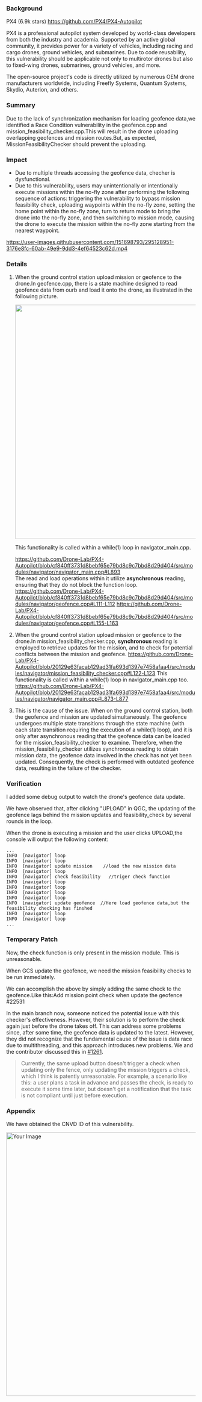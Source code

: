 ### Background

PX4 (6.9k stars) https://github.com/PX4/PX4-Autopilot

PX4 is a professional autopilot system developed by world-class developers from both the industry and academia. Supported by an active global community, it provides power for a variety of vehicles, including racing and cargo drones, ground vehicles, and submarines. Due to code reusability, this vulnerability should be applicable not only to multirotor drones but also to fixed-wing drones, submarines, ground vehicles, and more.

The open-source project's code is directly utilized by numerous OEM drone manufacturers worldwide, including Freefly Systems, Quantum Systems, Skydio, Auterion, and others.

### Summary
Due to the lack of synchronization mechanism for loading geofence data,we identified a Race Condition vulnerability in the geofence.cpp and mission_feasibility_checker.cpp.This will result in the drone uploading overlapping geofences and mission routes.But, as expected, MissionFeasibilityChecker should prevent the uploading.

### Impact
- Due to multiple threads accessing the geofence data, checher is dysfunctional.
- Due to this vulnerability, users may unintentionally or intentionally execute missions within the no-fly zone after performing the following sequence of actions: triggering the vulnerability to bypass mission feasibility check, uploading waypoints within the no-fly zone, setting the home point within the no-fly zone, turn to return mode to bring the drone into the no-fly zone, and then switching to mission mode, causing the drone to execute the mission within the no-fly zone starting from the nearest waypoint.

https://user-images.githubusercontent.com/151698793/295128951-3176e8fc-60ab-49e9-9dd3-4ef64523c62d.mp4

### Details

1. When the ground control station upload mission or geofence to the drone.In geofence.cpp, there is a state machine designed to read geofence data from ourb and load it onto the drone, as illustrated in the following picture.
   <p align="center">
     <img src="https://user-images.githubusercontent.com/151698793/294857321-53c6d894-448a-4130-85ae-30ab7e12e171.png" width="622" />
   </p>
   This functionality is called within a while(1) loop in navigator_main.cpp.

   https://github.com/Drone-Lab/PX4-Autopilot/blob/cf840ff3731d8bebf65e79bd8c9c7bbd8d29d404/src/modules/navigator/navigator_main.cpp#L893  
The read and load operations within it utilize **asynchronous** reading, ensuring that they do not block the function loop.
https://github.com/Drone-Lab/PX4-Autopilot/blob/cf840ff3731d8bebf65e79bd8c9c7bbd8d29d404/src/modules/navigator/geofence.cpp#L111-L112
https://github.com/Drone-Lab/PX4-Autopilot/blob/cf840ff3731d8bebf65e79bd8c9c7bbd8d29d404/src/modules/navigator/geofence.cpp#L155-L163
 
2. When the ground control station upload mission or geofence to the drone.In mission_feasibility_checker.cpp, **synchronous** reading is employed to retrieve updates for the mission, and to check for potential conflicts between the mission and geofence.
https://github.com/Drone-Lab/PX4-Autopilot/blob/20129e63facab129ad31fa693d1397e7458afaa4/src/modules/navigator/mission_feasibility_checker.cpp#L122-L123
This functionality is called within a while(1) loop in navigator_main.cpp too.
https://github.com/Drone-Lab/PX4-Autopilot/blob/20129e63facab129ad31fa693d1397e7458afaa4/src/modules/navigator/navigator_main.cpp#L873-L877

3. This is the cause of the issue. When on the ground control station, both the geofence and mission are updated simultaneously. The geofence undergoes multiple state transitions through the state machine (with each state transition requiring the execution of a while(1) loop), and it is only after asynchronous reading that the geofence data can be loaded for the mission_feasibility_checker to examine.
Therefore, when the mission_feasibility_checker utilizes synchronous reading to obtain mission data, the geofence data involved in the check has not yet been updated. Consequently, the check is performed with outdated geofence data, resulting in the failure of the checker.


### Verification
I added some debug output to watch the drone's geofence data update.

We have observed that, after clicking "UPLOAD" in QGC, the updating of the geofence lags behind the mission updates and feasibility_check by several rounds in the loop.

When the drone is executing a mission and the user clicks UPLOAD,the console will output the following content:

```
...
INFO  [navigator] loop
INFO  [navigator] loop
INFO  [navigator] update mission    //load the new mission data
INFO  [navigator] loop
INFO  [navigator] check feasibility   //triger check function
INFO  [navigator] loop   
INFO  [navigator] loop             
INFO  [navigator] loop   
INFO  [navigator] loop   
INFO  [navigator] update geofence  //Here load geofence data,but the feasibility checking has finshed
INFO  [navigator] loop
INFO  [navigator] loop
...
```
### Temporary Patch

Now, the check function is only present in the mission module. This is unreasonable.

When GCS update the geofence, we need the mission feasibility checks to be run immediately.

We can accomplish the above by simply adding the same check to the geofence.Like this:Add mission point check when update the geofence #22531

In the main branch now, someone noticed the potential issue with this checker's effectiveness. However, their solution is to perform the check again just before the drone takes off. This can address some problems since, after some time, the geofence data is updated to the latest. However, they did not recognize that the fundamental cause of the issue is data race due to multithreading, and this approach introduces new problems. We and the contributor discussed this in [#1261](https://github.com/PX4/PX4-Autopilot/pull/22394#issuecomment-1858063715).

>Currently, the same upload button doesn't trigger a check when updating only the fence, only updating the mission triggers a check, which I think is patently unreasonable.
>For example, a scenario like this: a user plans a task in advance and passes the check, is ready to execute it some time later, but doesn't get a notification that the task is not compliant until just before execution.



### Appendix
We have obtained the CNVD ID of this vulnerability.

<img src="https://github.com/Drone-Lab/PX4-Autopilot/assets/151698793/edcc1255-d900-42fc-9b25-40e4efd02a48" alt="Your Image" width="700">





